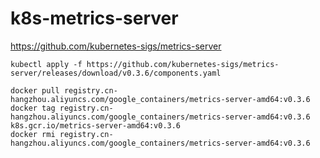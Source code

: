 # k8s-metrics-server

https://github.com/kubernetes-sigs/metrics-server

```
kubectl apply -f https://github.com/kubernetes-sigs/metrics-server/releases/download/v0.3.6/components.yaml

docker pull registry.cn-hangzhou.aliyuncs.com/google_containers/metrics-server-amd64:v0.3.6
docker tag registry.cn-hangzhou.aliyuncs.com/google_containers/metrics-server-amd64:v0.3.6   k8s.gcr.io/metrics-server-amd64:v0.3.6
docker rmi registry.cn-hangzhou.aliyuncs.com/google_containers/metrics-server-amd64:v0.3.6
```
